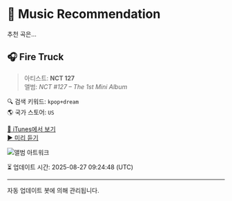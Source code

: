 
# 🎵 Music Recommendation

추천 곡은...

## 🎧 Fire Truck  
> 아티스트: **NCT 127**  
> 앨범: _NCT #127 – The 1st Mini Album_  

🔍 검색 키워드: `kpop+dream`  
🌎 국가 스토어: `US`

[🔗 iTunes에서 보기](https://music.apple.com/us/album/fire-truck/1132508841?i=1132509047&uo=4)  
[▶️ 미리 듣기](https://audio-ssl.itunes.apple.com/itunes-assets/AudioPreview125/v4/93/40/2c/93402cf6-3f0e-30e8-628f-888876c54594/mzaf_15415703267427613770.plus.aac.p.m4a)

![앨범 아트워크](https://is1-ssl.mzstatic.com/image/thumb/Music60/v4/2b/f7/b0/2bf7b080-2731-5e19-8437-4c4ede4f6442/NCT127_4000x4000.jpg/100x100bb.jpg)

⏳ 업데이트 시간: 2025-08-27 09:24:48 (UTC)

---
자동 업데이트 봇에 의해 관리됩니다.
